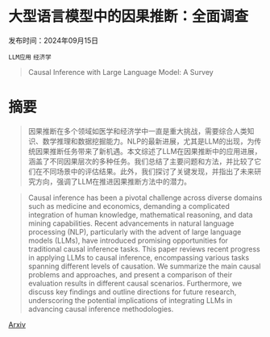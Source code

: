 # 大型语言模型中的因果推断：全面调查

发布时间：2024年09月15日

`LLM应用` `经济学`

> Causal Inference with Large Language Model: A Survey

# 摘要

> 因果推断在多个领域如医学和经济学中一直是重大挑战，需要综合人类知识、数学推理和数据挖掘能力。NLP的最新进展，尤其是LLM的出现，为传统因果推断任务带来了新机遇。本文综述了LLM在因果推断中的应用进展，涵盖了不同因果层次的多种任务。我们总结了主要问题和方法，并比较了它们在不同场景中的评估结果。此外，我们探讨了关键发现，并指出了未来研究方向，强调了LLM在推进因果推断方法中的潜力。

> Causal inference has been a pivotal challenge across diverse domains such as medicine and economics, demanding a complicated integration of human knowledge, mathematical reasoning, and data mining capabilities. Recent advancements in natural language processing (NLP), particularly with the advent of large language models (LLMs), have introduced promising opportunities for traditional causal inference tasks. This paper reviews recent progress in applying LLMs to causal inference, encompassing various tasks spanning different levels of causation. We summarize the main causal problems and approaches, and present a comparison of their evaluation results in different causal scenarios. Furthermore, we discuss key findings and outline directions for future research, underscoring the potential implications of integrating LLMs in advancing causal inference methodologies.

[Arxiv](https://arxiv.org/abs/2409.09822)